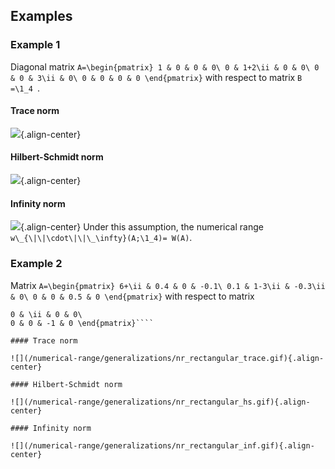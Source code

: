 Examples
--------

### Example 1

Diagonal matrix ````A=\begin{pmatrix} 1 & 0 & 0 & 0\
0 & 1+2\ii & 0 & 0\
0 & 0 & 3\ii & 0\
0 & 0 & 0 & 0 \end{pmatrix}```` with respect to matrix ``B =\1_4 ``.

#### Trace norm

![](/numerical-range/generalizations/nr_diagonal_id_trace.gif){.align-center}

#### Hilbert-Schmidt norm

![](/numerical-range/generalizations/nr_diagonal_id_hs.gif){.align-center}

#### Infinity norm

![](/numerical-range/generalizations/nr_diagonal_id_inf.gif){.align-center}
Under this assumption, the numerical range
``w\_{\|\|\cdot\|\|\_\infty}(A;\1_4)= W(A)``.

### Example 2

Matrix ````A=\begin{pmatrix} 6+\ii & 0.4 & 0 & -0.1\
0.1 & 1-3\ii & -0.3\ii & 0\
0 & 0 & 0.5 & 0 \end{pmatrix}```` with respect to matrix
````B=\begin{pmatrix} 1.2 & 0 & 0 & 0\
0 & \ii & 0 & 0\
0 & 0 & -1 & 0 \end{pmatrix}````

#### Trace norm

![](/numerical-range/generalizations/nr_rectangular_trace.gif){.align-center}

#### Hilbert-Schmidt norm

![](/numerical-range/generalizations/nr_rectangular_hs.gif){.align-center}

#### Infinity norm

![](/numerical-range/generalizations/nr_rectangular_inf.gif){.align-center}
